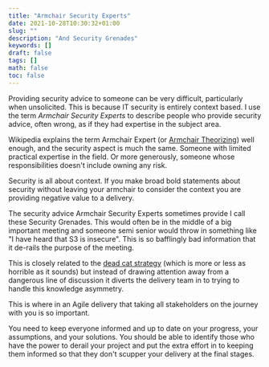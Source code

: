 ```yaml
---
title: "Armchair Security Experts"
date: 2021-10-28T10:30:32+01:00
slug: ""
description: "And Security Grenades"
keywords: []
draft: false
tags: []
math: false
toc: false
---
```


Providing security advice to someone can be very difficult, particularly when unsolicited. This is because IT security is entirely context based. I use the term _Armchair Security Experts_ to describe people who provide security advice, often wrong, as if they had expertise in the subject area.

Wikipedia explains the term Armchair Expert (or [Armchair Theorizing](https://en.wikipedia.org/wiki/Armchair_theorizing)) well enough, and the security aspect is much the same. Someone with limited practical expertise in the field. Or more generously, someone whose responsibilities doesn't include owning any risk.

Security is all about context. If you make broad bold statements about security without leaving your armchair to consider the context you are providing negative value to a delivery.

The security advice Armchair Security Experts sometimes provide I call these Security Grenades. This would often be in the middle of a big important meeting and someone semi senior would throw in something like "I have heard that S3 is insecure". This is so bafflingly bad information that it de-rails the purpose of the meeting.

<!--alex ignore dead-->
This is closely related to the [dead cat strategy](https://en.wikipedia.org/wiki/Dead_cat_strategy) (which is more or less as horrible as it sounds) but instead of drawing attention away from a dangerous line of discussion it diverts the delivery team in to trying to handle this knowledge asymmetry.

This is where in an Agile delivery that taking all stakeholders on the journey with you is so important.

You need to keep everyone informed and up to date on your progress, your assumptions, and your solutions. You should be able to identify those who have the power to derail your project and put the extra effort in to keeping them informed so that they don't scupper your delivery at the final stages.
